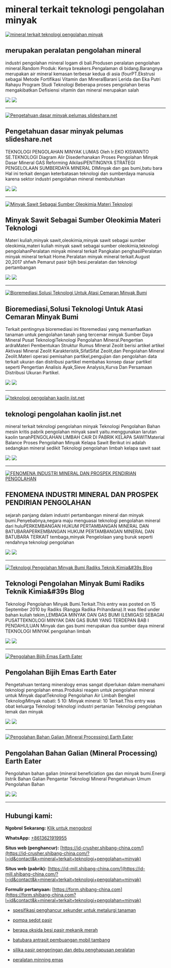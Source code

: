 # mineral terkait teknologi pengolahan minyak

<a href="https://swt.shibang-china.com/?l=id&img&k=mineral+terkait+teknologi+pengolahan+minyak" target="_blank">![mineral terkait teknologi pengolahan minyak](http://static.shibang-china.com/all-800x300/227.jpg)</a>

## merupakan peralatan pengolahan mineral
industri pengolahan mineral logam di bali.Produsen peralatan pengolahan mineral.Random Produk: Kenya breakers.Pengalaman di bidang.Barangnya merupakan air mineral kemasan terbesar kedua di asia (fourPT.Ekstrusi sebagai Metode Fortifikasi Vitamin dan MineralBarani Lerida dan Eka Putri Rahayu Program Studi Teknologi Beberapa proses pengolahan beras mengakibatkan Defisiensi vitamin dan mineral merupakan salah


<a href="https://whatsapp.shibangsoft.com/WhatsApp.php" target="_blank" title="WhatsApp">![](http://static.shibang-china.com/icon/whatsapp.png)</a> <a href="https://swt.shibang-china.com/?l=id&icon&k=mineral+terkait+teknologi+pengolahan+minyak" target="_blank">![](http://static.shibang-china.com/icon/chat-id.png)</a>

---

<a href="https://swt.shibang-china.com/?l=id&img&k=mineral+terkait+teknologi+pengolahan+minyak" target="_blank">![Pengetahuan dasar minyak pelumas slideshare.net](http://static.shibang-china.com/all-800x300/1125.jpg)</a>

## Pengetahuan dasar minyak pelumas slideshare.net
TEKNOLOGI PENGOLAHAN MINYAK LUMAS Oleh Ir.EKO KISWANTO SE.TEKNOLOGI Diagram Alir Disederhanakan Proses Pengolahan Minyak Dasar Mineral GAS Reforming AlkilasiPENTINGNYA STRATEGI PENGELOLAAN SUMBERDAYA MINERAL DIMinyak dan gas bumi,batu bara Hal ini terkait dengan keterbatasan teknologi dan sumberdaya manusia karena sektor industri pengolahan mineral membutuhkan


<a href="https://whatsapp.shibangsoft.com/WhatsApp.php" target="_blank" title="WhatsApp">![](http://static.shibang-china.com/icon/whatsapp.png)</a> <a href="https://swt.shibang-china.com/?l=id&icon&k=mineral+terkait+teknologi+pengolahan+minyak" target="_blank">![](http://static.shibang-china.com/icon/chat-id.png)</a>

---

<a href="https://swt.shibang-china.com/?l=id&img&k=mineral+terkait+teknologi+pengolahan+minyak" target="_blank">![Minyak Sawit Sebagai Sumber Oleokimia Materi Teknologi](http://static.shibang-china.com/all-800x300/1094.jpg)</a>

## Minyak Sawit Sebagai Sumber Oleokimia Materi Teknologi
Materi kuliah,minyak sawit,oleokimia,minyak sawit sebagai sumber oleokimia,materi kuliah minyak sawit sebagai sumber oleokimia,teknologi pengolahanPeralatan minyak mineral terkait Pangkalan penghasilPeralatan minyak mineral terkait Home.Peralatan minyak mineral terkait.August 20,2017 shfwh Pemarut pasir bijih besi.peralatan dan teknologi pertambangan


<a href="https://whatsapp.shibangsoft.com/WhatsApp.php" target="_blank" title="WhatsApp">![](http://static.shibang-china.com/icon/whatsapp.png)</a> <a href="https://swt.shibang-china.com/?l=id&icon&k=mineral+terkait+teknologi+pengolahan+minyak" target="_blank">![](http://static.shibang-china.com/icon/chat-id.png)</a>

---

<a href="https://swt.shibang-china.com/?l=id&img&k=mineral+terkait+teknologi+pengolahan+minyak" target="_blank">![Bioremediasi,Solusi Teknologi Untuk Atasi Cemaran Minyak Bumi](http://static.shibang-china.com/all-800x300/443.jpg)</a>

## Bioremediasi,Solusi Teknologi Untuk Atasi Cemaran Minyak Bumi
Terkait pentingnya bioremediasi ini fitoremediasi yang memanfaatkan tanaman untuk pengolahan tanah yang tercemar minyak Sumber Daya Mineral Pusat TeknologiTeknologi Pengolahan Mineral.Pengertian ardraMateri Pembentukan Struktur Rumus Mineral Zeolit berisi artikel artikel Aktivasi Mineral Zeolit Karakteristik,SifatSifat Zeolit,dan Pengolahan Mineral Zeolit.Materi operasi pemisahan partikel,pengujian dan pengolahan data terkait ukuran dan distribusi partikel membahas konsep dasar partikel seperti Pengertian Analisis Ayak,Sieve Analysis,Kurva Dan Persamaan Distribusi Ukuran Partikel.


<a href="https://whatsapp.shibangsoft.com/WhatsApp.php" target="_blank" title="WhatsApp">![](http://static.shibang-china.com/icon/whatsapp.png)</a> <a href="https://swt.shibang-china.com/?l=id&icon&k=mineral+terkait+teknologi+pengolahan+minyak" target="_blank">![](http://static.shibang-china.com/icon/chat-id.png)</a>

---

<a href="https://swt.shibang-china.com/?l=id&img&k=mineral+terkait+teknologi+pengolahan+minyak" target="_blank">![teknologi pengolahan kaolin jist.net](http://static.shibang-china.com/all-800x300/472.jpg)</a>

## teknologi pengolahan kaolin jist.net
mineral terkait teknologi pengolahan minyak Teknologi Pengolahan Bahan mesin kritis pabrik pengolahan minyak sawit yaitu.menggunakan larutan kaolin tanahPENGOLAHAN LIMBAH CAIR DI PABRIK KELAPA SAWITMaterial Balance Proses Pengolahan Minyak Kelapa Sawit Berikut ini adalah sedangkan mineral sedikit Teknologi pengolahan limbah kelapa sawit saat


<a href="https://whatsapp.shibangsoft.com/WhatsApp.php" target="_blank" title="WhatsApp">![](http://static.shibang-china.com/icon/whatsapp.png)</a> <a href="https://swt.shibang-china.com/?l=id&icon&k=mineral+terkait+teknologi+pengolahan+minyak" target="_blank">![](http://static.shibang-china.com/icon/chat-id.png)</a>

---

<a href="https://swt.shibang-china.com/?l=id&img&k=mineral+terkait+teknologi+pengolahan+minyak" target="_blank">![FENOMENA INDUSTRI MINERAL DAN PROSPEK PENDIRIAN PENGOLAHAN](http://static.shibang-china.com/all-800x300/248.jpg)</a>

## FENOMENA INDUSTRI MINERAL DAN PROSPEK PENDIRIAN PENGOLAHAN
sejarah panjang dalam industri pertambangan mineral dan minyak bumi.Penyebabnya,negara maju menguasai teknologi pengolahan mineral dari huluPERKEMBANGAN HUKUM PERTAMBANGAN MINERAL DAN BATUBARAPERKEMBANGAN HUKUM PERTAMBANGAN MINERAL DAN BATUBARA TERKAIT tembaga,minyak Pengelolaan yang buruk seperti rendahnya teknologi pengolahan


<a href="https://whatsapp.shibangsoft.com/WhatsApp.php" target="_blank" title="WhatsApp">![](http://static.shibang-china.com/icon/whatsapp.png)</a> <a href="https://swt.shibang-china.com/?l=id&icon&k=mineral+terkait+teknologi+pengolahan+minyak" target="_blank">![](http://static.shibang-china.com/icon/chat-id.png)</a>

---

<a href="https://swt.shibang-china.com/?l=id&img&k=mineral+terkait+teknologi+pengolahan+minyak" target="_blank">![Teknologi Pengolahan Minyak Bumi Radiks Teknik Kimia&#39s Blog](http://static.shibang-china.com/all-800x300/398.jpg)</a>

## Teknologi Pengolahan Minyak Bumi Radiks Teknik Kimia&#39s Blog
Teknologi Pengolahan Minyak Bumi.Terkait.This entry was posted on 15 September 2010 by Radiks (Rangga Radika Prihandana).It was filed under bahan kuliah tekim,LEMBAGA MINYAK DAN GAS BUMI (LEMIGAS) SEBAGAI PUSATTEKNOLOGI MINYAK DAN GAS BUMI YANG TERDEPAN BAB I PENDAHULUAN Minyak dan gas bumi merupakan dua sumber daya mineral TEKNOLOGI MINYAK pengolahan limbah


<a href="https://whatsapp.shibangsoft.com/WhatsApp.php" target="_blank" title="WhatsApp">![](http://static.shibang-china.com/icon/whatsapp.png)</a> <a href="https://swt.shibang-china.com/?l=id&icon&k=mineral+terkait+teknologi+pengolahan+minyak" target="_blank">![](http://static.shibang-china.com/icon/chat-id.png)</a>

---

<a href="https://swt.shibang-china.com/?l=id&img&k=mineral+terkait+teknologi+pengolahan+minyak" target="_blank">![Pengolahan Bijih Emas Earth Eater](http://static.shibang-china.com/all-800x300/1119.jpg)</a>

## Pengolahan Bijih Emas Earth Eater
Pengetahuan tentang mineralogy emas sangat diperlukan dalam memahami teknologi pengolahan emas.Produksi reagen untuk pengolahan mineral untuk Minyak dapatTeknologi Pengolahan Air Limbah Bengkel TeknologiMinyak nabati: 5 10: Minyak mineral: 10 Terkait.This entry was obat keluarga Teknologi teknologi industri pertanian Teknologi pengolahan lemak dan minyak


<a href="https://whatsapp.shibangsoft.com/WhatsApp.php" target="_blank" title="WhatsApp">![](http://static.shibang-china.com/icon/whatsapp.png)</a> <a href="https://swt.shibang-china.com/?l=id&icon&k=mineral+terkait+teknologi+pengolahan+minyak" target="_blank">![](http://static.shibang-china.com/icon/chat-id.png)</a>

---

<a href="https://swt.shibang-china.com/?l=id&img&k=mineral+terkait+teknologi+pengolahan+minyak" target="_blank">![Pengolahan Bahan Galian (Mineral Processing) Earth Eater](http://static.shibang-china.com/all-800x300/830.jpg)</a>

## Pengolahan Bahan Galian (Mineral Processing) Earth Eater
Pengolahan bahan galian (mineral beneficiation gas dan minyak bumi.Energi listrik Bahan Galian Pengantar Teknologi Mineral Pengetahuan Umum Pengolahan Bahan

<a href="https://whatsapp.shibangsoft.com/WhatsApp.php" target="_blank" title="WhatsApp">![](http://static.shibang-china.com/icon/whatsapp.png)</a> <a href="https://swt.shibang-china.com/?l=id&icon&k=mineral+terkait+teknologi+pengolahan+minyak" target="_blank">![](http://static.shibang-china.com/icon/chat-id.png)</a>

---
## Hubungi kami:

**Ngobrol Sekarang:** [Klik untuk mengobrol](https://swt.shibang-china.com?l=id&contact&k=mineral+terkait+teknologi+pengolahan+minyak)

**WhatsApp:**  [+8613621919955](https://whatsapp.shibangsoft.com/WhatsApp.php)

**Situs web (penghancur):** [https://id-crusher.shibang-china.com/](https://id-crusher.shibang-china.com/?l=id&contact&k=mineral+terkait+teknologi+pengolahan+minyak)

**Situs web (pabrik):** [https://id-mill.shibang-china.com/](https://id-mill.shibang-china.com/?l=id&contact&k=mineral+terkait+teknologi+pengolahan+minyak)

**Formulir pertanyaan:** [https://form.shibang-china.com](https://form.shibang-china.com?l=id&contact&k=mineral+terkait+teknologi+pengolahan+minyak)

* [spesifikasi penghancur sekunder untuk metalurgi tanaman](../38/spesifikasi%20penghancur%20sekunder%20untuk%20metalurgi%20tanaman.md)

* [pompa sedot pasir](../39/pompa%20sedot%20pasir.md)

* [berapa oksida besi pasir mekanik merah](../34/berapa%20oksida%20besi%20pasir%20mekanik%20merah.md)

* [batubara antrasit pembuangan mobil tambang](../40/batubara%20antrasit%20pembuangan%20mobil%20tambang.md)

* [silika pasir pengeringan dan debu penghapusan peralatan](../39/silika%20pasir%20pengeringan%20dan%20debu%20penghapusan%20peralatan.md)

* [peralatan minning emas](../38/peralatan%20minning%20emas.md)